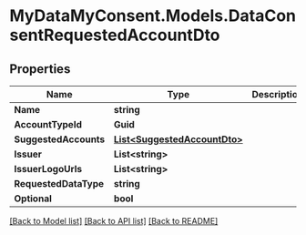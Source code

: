 # MyDataMyConsent.Models.DataConsentRequestedAccountDto

## Properties

Name | Type | Description | Notes
------------ | ------------- | ------------- | -------------
**Name** | **string** |  | [optional] 
**AccountTypeId** | **Guid** |  | [optional] 
**SuggestedAccounts** | [**List&lt;SuggestedAccountDto&gt;**](SuggestedAccountDto.md) |  | [optional] 
**Issuer** | **List&lt;string&gt;** |  | [optional] 
**IssuerLogoUrls** | **List&lt;string&gt;** |  | [optional] 
**RequestedDataType** | **string** |  | [optional] 
**Optional** | **bool** |  | [optional] 

[[Back to Model list]](../README.md#documentation-for-models) [[Back to API list]](../README.md#documentation-for-api-endpoints) [[Back to README]](../README.md)

